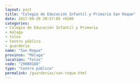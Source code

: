 ```yaml
---
layout: post
title: "Colegio de Educación Infantil y Primaria San Roque"
date: 2017-09-20 20:57:05 +0200
categories:
- Colegio de Educación Infantil y Primaria
- malaga
- tolox
- Centro público
- guarderia
name: "San Roque"
province: "Málaga"
location: "Tolox"
code: "29008188"
type: "Centro público"
permalink: /guarderias/san-roque.html
---
```

